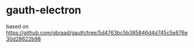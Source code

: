 # gauth-electron

based on https://github.com/gbraad/gauth/tree/5d4763bc5b385846d4d745c5e876e30d28622b98
